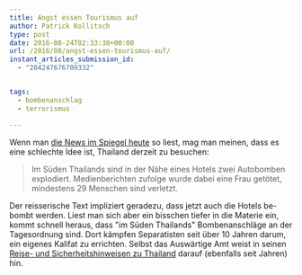 ```yaml
---
title: Angst essen Tourismus auf
author: Patrick Kollitsch
type: post
date: 2016-08-24T02:33:38+00:00
url: /2016/08/angst-essen-tourismus-auf/
instant_articles_submission_id:
  - "204247676709332"


tags:
  - bombenanschlag
  - terrorismus

---
```

Wenn man [die News im Spiegel heute][1] so liest, mag man meinen, dass es eine schlechte Idee ist, Thailand derzeit zu besuchen: 

> Im Süden Thailands sind in der Nähe eines Hotels zwei Autobomben explodiert. Medienberichten zufolge wurde dabei eine Frau getötet, mindestens 29 Menschen sind verletzt.

Der reisserische Text impliziert geradezu, dass jetzt auch die Hotels be-bombt werden. Liest man sich aber ein bisschen tiefer in die Materie ein, kommt schnell heraus, dass "im Süden Thailands" Bombenanschläge an der Tagesordnung sind. Dort kämpfen Separatisten seit über 10 Jahren darum, ein eigenes Kalifat zu errichten. Selbst das Auswärtige Amt weist in seinen [Reise- und Sicherheitshinweisen zu Thailand][2] darauf (ebenfalls seit Jahren) hin.

 [1]: http://www.spiegel.de/panorama/justiz/thailand-offenbar-ein-toter-und-mehrere-verletzte-bei-bombenanschlag-a-1109163.html
 [2]: https://www.auswaertiges-amt.de/DE/Laenderinformationen/00-SiHi/ThailandSicherheit.html